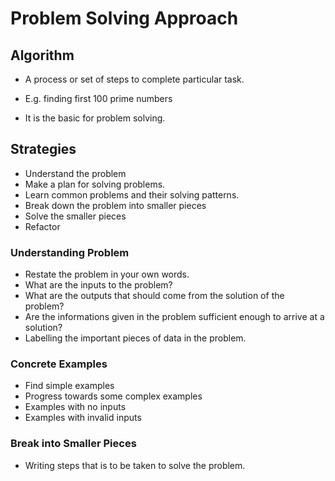 # Problem Solving Approach

## Algorithm

- A process or set of steps to complete particular task.
- E.g. finding first 100 prime numbers

- It is the basic for problem solving.

## Strategies

- Understand the problem
- Make a plan for solving problems.
- Learn common problems and their solving patterns.
- Break down the problem into smaller pieces
- Solve the smaller pieces
- Refactor

### Understanding Problem

- Restate the problem in your own words.
- What are the inputs to the problem?
- What are the outputs that should come from the solution of the problem?
- Are the informations given in the problem sufficient enough to arrive at a solution?
- Labelling the important pieces of data in the problem.

### Concrete Examples

- Find simple examples
- Progress towards some complex examples
- Examples with no inputs
- Examples with invalid inputs

### Break into Smaller Pieces

- Writing steps that is to be taken to solve the problem.

